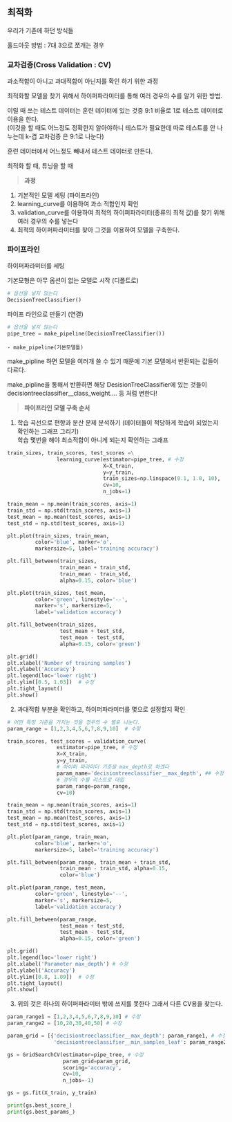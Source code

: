## 최적화

우리가 기존에 하던 방식들

홀드아웃 방법 : 7대 3으로 쪼개는 경우

### 교차검증(Cross Validation : CV)

과소적합이 아니고 과대적합이 아닌지를 확인 하기 위한 과정

최적화할 모델을 찾기 위해서 하이퍼파라미터를 통해 여러 경우의 수를 알기 위한 방법.

이럴 때 쓰는 테스트 데이터는 훈련 데이터에 있는 것중 9:1 비율로 1로 테스트 데이터로 이용을 한다.<br>
(이것을 할 때도 어느정도 정확한지 알아야하니 테스트가 필요한데 따로 테스트를 안 나누는데 k-겹 교차검증 은 9:1로 나눈다)

훈련 데이터에서 어느정도 빼내서 테스트 데이터로 만든다.

최적화 할 때, 튜닝을 할 때
 
> **과정**

1. 기본적인 모델 세팅 (파이프라인)
2. learning_curve를 이용하여 과소 적합인지 확인
3. validation_curve를 이용하여 최적의 하이퍼파라미터(종류의 최적 값)를 찾기 위해 여러 경우의 수를 넣는다
4. 최적의 하이퍼파라미터를 찾아 그것을 이용하여 모델을 구축한다.

### 파이프라인

하이퍼파라미터를 세팅

기본모형은 아무 옵션이 없는 모델로 시작 (디폴트로)

```python
# 옵션을 넣지 않는다
DecisionTreeClassifier()
```

파이프 라인으로 만들기 (연결)

```python
# 옵션을 넣지 않는다
pipe_tree = make_pipeline(DecisionTreeClassifier())
```

~~~
- make_pipeline(기본모델틀)
~~~

make_pipline 하면 모델을 여러개 쓸 수 있기 때문에 기본 모델에서 반환되는 값들이 다르다.

make_pipline을 통해서 반환하면 해당 DesisionTreeClassifier에 있는 것들이 decisiontreeclassifier__class_weight.... 등 처럼 변한다!

> **파이프라인 모델 구축 순서**

1. 학습 곡선으로 편향과 분산 문제 분석하기 (데이터들이 적당하게 학습이 되었는지 확인하는 그래프 그리기)<br>
학습 몇번을 해야 최소적합이 아니게 되는지 확인하는 그래프

```python
train_sizes, train_scores, test_scores =\
                learning_curve(estimator=pipe_tree, # 수정
                               X=X_train,
                               y=y_train,
                               train_sizes=np.linspace(0.1, 1.0, 10),
                               cv=10,
                               n_jobs=1)

train_mean = np.mean(train_scores, axis=1)
train_std = np.std(train_scores, axis=1)
test_mean = np.mean(test_scores, axis=1)
test_std = np.std(test_scores, axis=1)

plt.plot(train_sizes, train_mean,
         color='blue', marker='o',
         markersize=5, label='training accuracy')

plt.fill_between(train_sizes,
                 train_mean + train_std,
                 train_mean - train_std,
                 alpha=0.15, color='blue')

plt.plot(train_sizes, test_mean,
         color='green', linestyle='--',
         marker='s', markersize=5,
         label='validation accuracy')

plt.fill_between(train_sizes,
                 test_mean + test_std,
                 test_mean - test_std,
                 alpha=0.15, color='green')

plt.grid()
plt.xlabel('Number of training samples')
plt.ylabel('Accuracy')
plt.legend(loc='lower right')
plt.ylim([0.5, 1.03])  # 수정
plt.tight_layout()
plt.show()
```

2. 과대적합 부분을 확인하고, 하이퍼파라미터를 몇으로 설정할지 확인

```python
# 어떤 특정 기준을 가지는 것을 경우의 수 별로 나눈다.
param_range = [1,2,3,4,5,6,7,8,9,10]  # 수정

train_scores, test_scores = validation_curve(
                estimator=pipe_tree, # 수정
                X=X_train, 
                y=y_train,
                # 하이퍼 파라미더 기준을 max_depth로 하겠다
                param_name='decisiontreeclassifier__max_depth', ## 수정
                # 경우의 수를 리스트로 대입
                param_range=param_range,
                cv=10)

train_mean = np.mean(train_scores, axis=1)
train_std = np.std(train_scores, axis=1)
test_mean = np.mean(test_scores, axis=1)
test_std = np.std(test_scores, axis=1)

plt.plot(param_range, train_mean, 
         color='blue', marker='o', 
         markersize=5, label='training accuracy')

plt.fill_between(param_range, train_mean + train_std,
                 train_mean - train_std, alpha=0.15,
                 color='blue')

plt.plot(param_range, test_mean, 
         color='green', linestyle='--', 
         marker='s', markersize=5, 
         label='validation accuracy')

plt.fill_between(param_range, 
                 test_mean + test_std,
                 test_mean - test_std, 
                 alpha=0.15, color='green')

plt.grid()
plt.legend(loc='lower right')
plt.xlabel('Parameter max_depth') # 수정
plt.ylabel('Accuracy')
plt.ylim([0.8, 1.09])  # 수정
plt.tight_layout()
plt.show()
```

3. 위의 것은 하나의 하이퍼파라미터 밖에 쓰지를 못한다 그래서 다른 CV용을 찾는다.

```python
param_range1 = [1,2,3,4,5,6,7,8,9,10] # 수정
param_range2 = [10,20,30,40,50] # 수정

param_grid = [{'decisiontreeclassifier__max_depth': param_range1, # 수정
               'decisiontreeclassifier__min_samples_leaf': param_range2}] # 수정

gs = GridSearchCV(estimator=pipe_tree, # 수정
                  param_grid=param_grid, 
                  scoring='accuracy', 
                  cv=10,
                  n_jobs=-1)

gs = gs.fit(X_train, y_train)

print(gs.best_score_)
print(gs.best_params_)
```